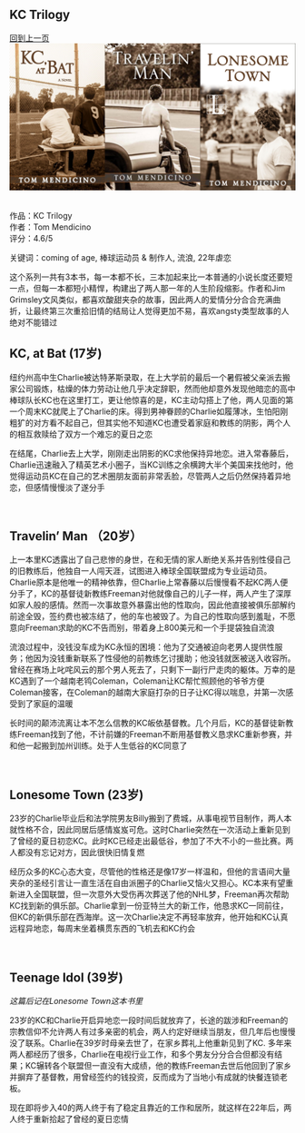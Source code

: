 ## KC Trilogy
[回到上一页](https://boheme13.github.io/Reviews/)  &nbsp;&nbsp;
![avatar](./KCTriologyCover.JPG)
<br>
<br>

作品：KC Trilogy<br>
作者：Tom Mendicino<br>
评分：4.6/5<br>

关键词：coming of age, 棒球运动员 & 制作人, 流浪, 22年虐恋

这个系列一共有3本书，每一本都不长，三本加起来比一本普通的小说长度还要短一点，但每一本都短小精悍，构建出了两人那一年的人生阶段缩影。作者和Jim Grimsley文风类似，都喜欢酸甜夹杂的故事，因此两人的爱情分分合合充满曲折，让最终第三次重拾旧情的结局让人觉得更加不易，喜欢angsty类型故事的人绝对不能错过

## KC, at Bat (17岁)

纽约州高中生Charlie被达特茅斯录取，在上大学前的最后一个暑假被父亲派去搬家公司锻炼，枯燥的体力劳动让他几乎决定辞职，然而他却意外发现他暗恋的高中棒球队长KC也在这里打工，更让他惊喜的是，KC主动勾搭上了他，两人见面的第一个周末KC就爬上了Charlie的床。得到男神眷顾的Charlie如履薄冰，生怕阳刚粗犷的对方看不起自己，但其实他不知道KC也遭受着家庭和教练的阴影，两个人的相互救赎给了双方一个难忘的夏日之恋

在结尾，Charlie去上大学，刚刚走出阴影的KC求他保持异地恋。进入常春藤后，Charlie迅速融入了精英艺术小圈子，当KC训练之余横跨大半个美国来找他时，他觉得运动员KC在自己的艺术圈朋友面前非常丢脸，尽管两人之后仍然保持着异地恋，但感情慢慢淡了遂分手

<br>

## Travelin’ Man （20岁）

上一本里KC透露出了自己悲惨的身世，在和无情的家人断绝关系并告别性侵自己的旧教练后，他独自一人闯天涯，试图进入棒球全国联盟成为专业运动员。Charlie原本是他唯一的精神依靠，但Charlie上常春藤以后慢慢看不起KC两人便分手了，KC的基督徒新教练Freeman对他就像自己的儿子一样，两人产生了深厚如家人般的感情。然而一次事故意外暴露出他的性取向，因此他直接被俱乐部解约前途全毁，签约费也被冻结了，他的车也被毁了。为自己的性取向感到羞耻，不愿意向Freeman求助的KC不告而别，带着身上800美元和一个手提袋独自流浪

流浪过程中，没钱没车成为KC永恒的困境：他为了交通被迫向老男人提供性服务；他因为没钱重新联系了性侵他的前教练乞讨援助；他没钱就医被送入收容所。曾经在赛场上叱咤风云的那个男人死去了，只剩下一副行尸走肉的躯体。万幸的是KC遇到了一个越南老鸨Coleman，Coleman让KC帮忙照顾他的爷爷方便Coleman接客，在Coleman的越南大家庭打杂的日子让KC得以喘息，并第一次感受到了家庭的温暖

长时间的颠沛流离让本不怎么信教的KC皈依基督教。几个月后，KC的基督徒新教练Freeman找到了他，不计前嫌的Freeman不断用基督教义恳求KC重新参赛，并和他一起搬到加州训练。处于人生低谷的KC同意了

<br>

## Lonesome Town (23岁)

23岁的Charlie毕业后和法学院男友Billy搬到了费城，从事电视节目制作，两人本就性格不合，因此同居后感情岌岌可危。这时Charlie突然在一次活动上重新见到了曾经的夏日初恋KC。此时KC已经走出最低谷，参加了不大不小的一些比赛。两人都没有忘记对方，因此很快旧情复燃

经历众多的KC心态大变，尽管他的性格还是像17岁一样温和，但他的言语间大量夹杂的圣经引言让一直生活在自由派圈子的Charlie又恼火又担心。KC本来有望重新进入全国联盟，但一次意外大受伤再次葬送了他的NHL梦，Freeman再次帮助KC找到新的俱乐部。Charlie拿到一份亚特兰大的新工作，他恳求KC一同前往，但KC的新俱乐部在西海岸。这一次Charlie决定不再轻率放弃，他开始和KC认真远程异地恋，每周末坐着横贯东西的飞机去和KC约会

<br>

## Teenage Idol (39岁)

<i>这篇后记在Lonesome Town这本书里</i>

23岁的KC和Charlie开启异地恋一段时间后就放弃了，长途的跋涉和Freeman的宗教信仰不允许两人有过多亲密的机会，两人约定好继续当朋友，但几年后也慢慢没了联系。Charlie在39岁时母亲去世了，在家乡葬礼上他重新见到了KC. 多年来两人都经历了很多，Charlie在电视行业工作，和多个男友分分合合但都没有结果；KC辗转各个联盟但一直没有大成绩，他的教练Freeman去世后他回到了家乡并摒弃了基督教，用曾经签约的钱投资，反而成为了当地小有成就的快餐连锁老板。

现在即将步入40的两人终于有了稳定且靠近的工作和居所，就这样在22年后，两人终于重新拾起了曾经的夏日恋情